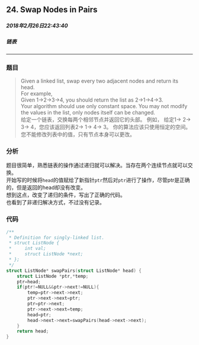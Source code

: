 ## 24. Swap Nodes in Pairs
##### 2018年2月26日22:43:40
##### 链表
****
### 题目
>Given a linked list, swap every two adjacent nodes and return its head.  
For example,  
Given 1->2->3->4, you should return the list as 2->1->4->3.  
Your algorithm should use only constant space. You may not modify the values in the list, only nodes itself can be changed.  
给定一个链表，交换每两个相邻节点并返回它的头部。 例如， 给定1-> 2-> 3-> 4，您应该返回列表2-> 1-> 4-> 3。 你的算法应该只使用恒定的空间。您不能修改列表中的值，只有节点本身可以​​更改。

### 分析
题目很简单，熟悉链表的操作通过递归就可以解决。当存在两个连续节点就可以交换。  
开始写的时候将``head``的值赋给了新指针``ptr``然后对``ptr``进行了操作，尽管ptr是正确的，但是返回的head却没有改变。  
想到这点，改变了递归的条件，写出了正确的代码。  
也看到了非递归解决方式，不过没有记录。
### 代码
```c
/**
 * Definition for singly-linked list.
 * struct ListNode {
 *     int val;
 *     struct ListNode *next;
 * };
 */
struct ListNode* swapPairs(struct ListNode* head) {
    struct ListNode *ptr,*temp;
    ptr=head;
    if(ptr!=NULL&&ptr->next!=NULL){
        temp=ptr->next->next;
        ptr->next->next=ptr;
        ptr=ptr->next;
        ptr->next->next=temp;
        head=ptr;
        head->next->next=swapPairs(head->next->next);
    }
    return head;
}
```
